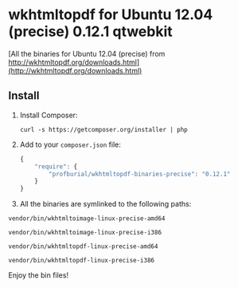 # wkhtmltopdf for Ubuntu 12.04 (precise) 0.12.1 qtwebkit

[All the binaries for Ubuntu 12.04 (precise) from http://wkhtmltopdf.org/downloads.html](http://wkhtmltopdf.org/downloads.html)

## Install

1. Install Composer:

    ```    
    curl -s https://getcomposer.org/installer | php
    ```
    
2. Add to your `composer.json` file:

    ```js
    {
        "require": {
            "profburial/wkhtmltopdf-binaries-precise": "0.12.1"
        }
    }
    ```

3. All the binaries are symlinked to the following paths:

```
vendor/bin/wkhtmltoimage-linux-precise-amd64

vendor/bin/wkhtmltoimage-linux-precise-i386

vendor/bin/wkhtmltopdf-linux-precise-amd64

vendor/bin/wkhtmltopdf-linux-precise-i386
```

Enjoy the bin files!